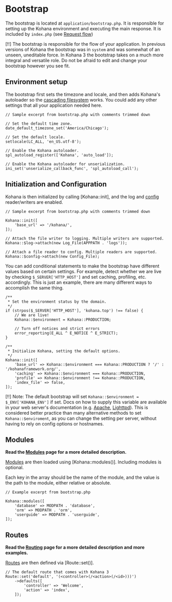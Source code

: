 # Bootstrap

The bootstrap is located at `application/bootstrap.php`. It is responsible for setting up the Kohana environment and executing the main response. It is included by `index.php` (see [Request flow](flow))

[!!] The bootstrap is responsible for the flow of your application. In previous versions of Kohana the bootstrap was in `system` and was somewhat of an unseen, uneditable force. In Kohana 3 the bootstrap takes on a much more integral and versatile role. Do not be afraid to edit and change your bootstrap however you see fit.

## Environment setup

The bootstrap first sets the timezone and locale, and then adds Kohana's autoloader so the [cascading filesystem](files) works. You could add any other settings that all your application needed here.

~~~
// Sample excerpt from bootstrap.php with comments trimmed down

// Set the default time zone.
date_default_timezone_set('America/Chicago');

// Set the default locale.
setlocale(LC_ALL, 'en_US.utf-8');

// Enable the Kohana autoloader.
spl_autoload_register(['Kohana', 'auto_load']);

// Enable the Kohana autoloader for unserialization.
ini_set('unserialize_callback_func', 'spl_autoload_call');
~~~

## Initialization and Configuration

Kohana is then initialized by calling [Kohana::init], and the log and [config](files/config) reader/writers are enabled.

~~~
// Sample excerpt from bootstrap.php with comments trimmed down

Kohana::init([
    'base_url' => '/kohana/',
]);

// Attach the file writer to logging. Multiple writers are supported.
Kohana::$log->attach(new Log_File(APPPATH . 'logs'));

// Attach a file reader to config. Multiple readers are supported.
Kohana::$config->attach(new Config_File);
~~~

You can add conditional statements to make the bootstrap have different values based on certain settings. For example, detect whether we are live by checking `$_SERVER['HTTP_HOST']` and set caching, profiling, etc. accordingly. This is just an example, there are many different ways to accomplish the same thing.

~~~
/**
 * Set the environment status by the domain.
 */
if (strpos($_SERVER['HTTP_HOST'], 'kohana.top') !== false) {
    // We are live!
    Kohana::$environment = Kohana::PRODUCTION;

    // Turn off notices and strict errors
    error_reporting(E_ALL ^ E_NOTICE ^ E_STRICT);
}

/**
 * Initialize Kohana, setting the default options.
 */
Kohana::init([
    'base_url' => Kohana::$environment === Kohana::PRODUCTION ? '/' : '/kohanaframework.org/',
    'caching' => Kohana::$environment === Kohana::PRODUCTION,
    'profile' => Kohana::$environment !== Kohana::PRODUCTION,
    'index_file' => false,
]);
~~~

[!!] Note: The default bootstrap will set `Kohana::$environment = $_ENV['KOHANA_ENV']` if set. Docs on how to supply this variable are available in your web server's documentation (e.g. [Apache](http://httpd.apache.org/docs/1.3/mod/mod_env.html#setenv), [Lighttpd](http://redmine.lighttpd.net/wiki/1/Docs:ModSetEnv#Options)). This is considered better practice than many alternative methods to set `Kohana::$enviroment`, as you can change the setting per server, without having to rely on config options or hostnames.

## Modules

**Read the [Modules](modules) page for a more detailed description.**

[Modules](modules) are then loaded using [Kohana::modules()]. Including modules is optional.

Each key in the array should be the name of the module, and the value is the path to the module, either relative or absolute.
~~~
// Example excerpt from bootstrap.php

Kohana::modules([
    'database' => MODPATH . 'database',
    'orm' => MODPATH . 'orm',
    'userguide' => MODPATH . 'userguide',
]);
~~~

## Routes

**Read the [Routing](routing) page for a more detailed description and more examples.**

[Routes](routing) are then defined via [Route::set()].

~~~
// The default route that comes with Kohana 3
Route::set('default', '(<controller>(/<action>(/<id>)))')
    ->defaults([
        'controller' => 'Welcome',
        'action' => 'index',
    ]);
~~~
